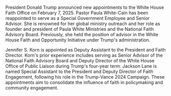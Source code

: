 President Donald Trump announced new appointments to the White House Faith Office on February 7, 2025. Pastor Paula White-Cain has been reappointed to serve as a Special Government Employee and Senior Advisor. She is renowned for her global ministry outreach and her role as founder and president of Paula White Ministries and the National Faith Advisory Board. Previously, she held the position of advisor in the White House Faith and Opportunity Initiative under Trump's administration.

Jennifer S. Korn is appointed as Deputy Assistant to the President and Faith Director. Korn's prior experience includes serving as Senior Advisor of the National Faith Advisory Board and Deputy Director of the White House Office of Public Liaison during Trump's four-year term. Jackson Lane is named Special Assistant to the President and Deputy Director of Faith Engagement, following his role in the Trump-Vance 2024 Campaign. These appointments aim to consolidate the influence of faith in policymaking and community engagement.